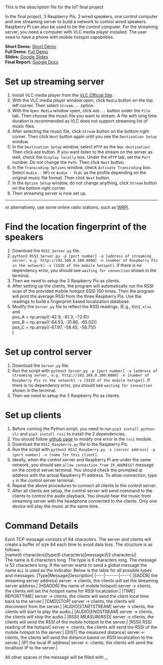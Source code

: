 This is the description file for the IoT final project


In the final project, 3 Raspberry Pis, 3 wired speakers, one control computer and one streaming server to build a network to control wired speakers. Raspberry Pi can also be used to be the control computer. For the streaming server, you need a computer with VLC media player installed. The user need to have a phone with mobile hotspot capabilities. 


**Short Demo:** [Short Demo](https://youtu.be/-1pG2TTVRKY)  
**Full Demo:** [Full Demo](https://youtu.be/Ytn-jPnTPTY)  
**Slides:** [Google Slides](https://docs.google.com/presentation/d/1ZKCDQBvoIXoaRCJKD-73gI4yF7cQ5Ve4T34pEpJ1A2Q/edit?usp=sharing)  
**Final Report:** [Google Docs](https://docs.google.com/document/d/1tK4vvEy43rZNPsVUKbmMAsqnzWZ4k2_EBfzdRdwpKUE/edit?usp=sharing)


# Set up streaming server
1. Install VLC media player from the [VLC Official Site](https://www.videolan.org/).
2. With the VLC media player window open, click `Media` button on the top left corner. Then select `Stream...` option.
3. With the `Open Media` window open, click `Add...` button under the `File` tab. Then choose the music file you want to stream. A file with long time duration is recommended as VLC does not support streaming list of music files.
4. After selecting the music file, click `Stream` button on the bottom right corner. Then click `Next` button again until you see the `Destination Setup` window.
5. In the `Destination Setup` window, select `HTTP` as the `New destination`. Then click `Add` button. If you want listen to the stream on the server as well, check the `Display locally` box. Under the `HTTP` tab, set the `Port` number. Do not change the `Path`. Then click `Next` button.
6. In the `Transcoding Options` window, check `Activate Transcoding` box. Select `Audio - MP3` or `Audio - FLAC` as the profile depending on the original music file format. Then click `Next` button.
7. In the `Option Setup` window, do not change anything, click `Stream` button on the bottom right corner.
8. Then streaming server is now set up.  
------------------
or alternatively, use some online radio stations, such as [WRPI](https://www.wrpi.org/).

# Find the location fingerprint of the speakers
1. Download the `RSSI_Server.py` file.
2. `python3 RSSI_Server.py -p [port number] -a [address of streaming server, e.g. http://192.168.0.100:8080] -n [number of Raspberry Pis in the network] -s [SSID of the mobile hotspot]`. If there is no dependency error, you should see `waiting for connection` shown in the terminal. 
3. Then we need to setup the 3 Raspberry Pis as clients. 
4. After setting up the clients, the program will automatically run the RSSI scan of the provided mobile hotspot SSID 100 times. Then the program will print the average RSSI from the three Raspberry Pis. Use the readings to build a fingerprint based localization database. 
5. Modify the `Server.py` file to reflect the RSSI readings. (E.g., `RSSI.xlsx` and  
pos_A = np.array((-42.9, -61.3, -72.6))  
pos_B = np.array((-64.53, -31.88, -65.02))  
pos_C = np.array((-67.97, -58.45, -58.75))  
)

# Set up control server
1. Download the `Server.py` file.
2. Run the script with `python3 Server.py -p [port number] -a [address of streaming server, e.g. http://192.168.0.100:8080] -n [number of Raspberry Pis in the network] -s [SSID of the mobile hotspot]`. If there is no dependency error, you should see `waiting for connection` shown in the terminal. 
3. Then we need to setup the 3 Raspberry Pis as clients.

# Set up clients
1. Before running the Python script, you need to run `pip3 install python-vlc` and `pip3 install rssi` to install the 2 dependencies.
2. You should follow [github page](https://github.com/jvillagomez/rssi_module/issues/1) to modify one error in the `rssi` module.
3. Download the `RSSI_Raspberry.py` file to the Raspberry Pis.
4. Run the script with `python3 RSSI_Raspberry.py -s [server address] -p [port number] -n [name for this client]`. 
5. Ideally, when the control server and Raspberry Pi are under the same network, you should see `allow connection from IP_ADDRESS?` message on the control server terminal. You should check the prompted ip address with the actual Raspberry Pi address. To allow connection, type `y` in the control server terminal.
6. Repeat the above procedures to connect all clients to the control server.
7. After all clients are setup, the control server will send command to the clients to control the audio playback. You should hear the music from streaming server with the headphone connected to the clients. Only one device will play the music at the same time.


# Command Details
Each TCP message consists of 64 characters. The server and clients will create a buffer of size 64 each time to avoid data loss. The structure is as follows:  
|name(6 characters)|type(6 characters)|message(52 characters)|  
The name is 6 characters long. The type is 6 characters long. The message is 52 characters long. If the server wants to send a global message the name `ALL` is used as the indicator.
Below is the table for all possible types and messages:
|Type|Message|Description|
|----|-------|-----|
|SADDR| the streaming server address| server &#8594; clients, the clients will set the streaming server address.|
|HSADDR| the name of mobile hotspot| server &#8594; clients, the clients will set the hotspot name for RSSI localization.|
|TIME| REPORTTIME| server &#8594; clients, the clients will send the client local time back to the server.|
|CMD|STOP| server &#8594; clients, the clients will disconnect from the server.|
|AUDIO|STARTSTREAM| server &#8594; clients, the clients will start to play the audio.|
|AUDIO|ENDSTREAM| server &#8594; clients, the clients will stop the audio.|
|RSSI| MEASURERSSI| server &#8594; clients, the clients will send the RSSI of the mobile hotspot to the server.|
|RSSI| RSSI reading of the hotspot| server &#8592; clients, the clients will send the RSSI of the mobile hotspot to the server.|
|DIST| the measured distance| server &#8592; clients, the clients will send the distance based on RSSI localization to the server.|
|IP| the local IP address| server &#8592; clients, the clients will send the localhost IP to the server.|  

All other spaces in the message will be filled with `␣`.

